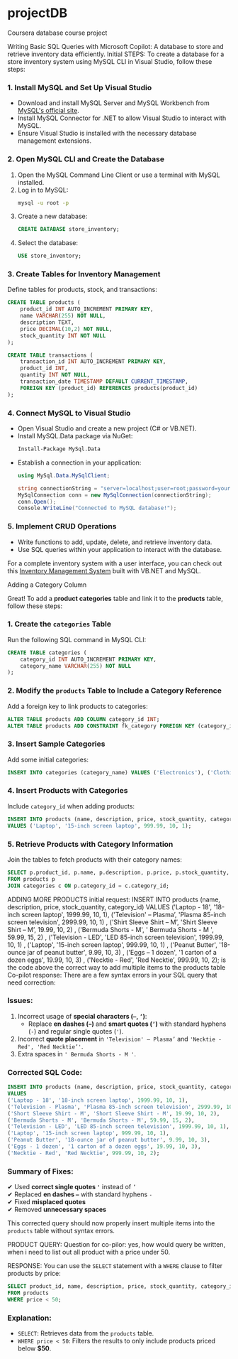 # projectDB
Coursera database course project

Writing Basic SQL Queries with Microsoft Copilot:
A database to store and retrieve inventory data efficiently.
Initial STEPS:
To create a database for a store inventory system using MySQL CLI in Visual Studio, follow these steps:

### 1. Install MySQL and Set Up Visual Studio
- Download and install MySQL Server and MySQL Workbench from [MySQL's official site](https://dev.mysql.com/downloads/).
- Install MySQL Connector for .NET to allow Visual Studio to interact with MySQL.
- Ensure Visual Studio is installed with the necessary database management extensions.

### 2. Open MySQL CLI and Create the Database
1. Open the MySQL Command Line Client or use a terminal with MySQL installed.
2. Log in to MySQL:
   ```sh
   mysql -u root -p
   ```
3. Create a new database:
   ```sql
   CREATE DATABASE store_inventory;
   ```
4. Select the database:
   ```sql
   USE store_inventory;
   ```

### 3. Create Tables for Inventory Management
Define tables for products, stock, and transactions:
```sql
CREATE TABLE products (
    product_id INT AUTO_INCREMENT PRIMARY KEY,
    name VARCHAR(255) NOT NULL,
    description TEXT,
    price DECIMAL(10,2) NOT NULL,
    stock_quantity INT NOT NULL
);

CREATE TABLE transactions (
    transaction_id INT AUTO_INCREMENT PRIMARY KEY,
    product_id INT,
    quantity INT NOT NULL,
    transaction_date TIMESTAMP DEFAULT CURRENT_TIMESTAMP,
    FOREIGN KEY (product_id) REFERENCES products(product_id)
);
```

### 4. Connect MySQL to Visual Studio
- Open Visual Studio and create a new project (C# or VB.NET).
- Install MySQL.Data package via NuGet:
  ```sh
  Install-Package MySql.Data
  ```
- Establish a connection in your application:
  ```csharp
  using MySql.Data.MySqlClient;

  string connectionString = "server=localhost;user=root;password=yourpassword;database=store_inventory;";
  MySqlConnection conn = new MySqlConnection(connectionString);
  conn.Open();
  Console.WriteLine("Connected to MySQL database!");
  ```

### 5. Implement CRUD Operations
- Write functions to add, update, delete, and retrieve inventory data.
- Use SQL queries within your application to interact with the database.

For a complete inventory system with a user interface, you can check out this [Inventory Management System](https://www.sourcecodester.com/visual-basic-net/12898/inventory-management-system-using-visual-basic-2015-and-mysql-database.html) built with VB.NET and MySQL.

Adding a Category Column

Great! To add a **product categories** table and link it to the **products** table, follow these steps:
### 1. Create the `categories` Table
Run the following SQL command in MySQL CLI:
```sql
CREATE TABLE categories (
    category_id INT AUTO_INCREMENT PRIMARY KEY,
    category_name VARCHAR(255) NOT NULL
);
```

### 2. Modify the `products` Table to Include a Category Reference
Add a foreign key to link products to categories:
```sql
ALTER TABLE products ADD COLUMN category_id INT;
ALTER TABLE products ADD CONSTRAINT fk_category FOREIGN KEY (category_id) REFERENCES categories(category_id);
```

### 3. Insert Sample Categories
Add some initial categories:
```sql
INSERT INTO categories (category_name) VALUES ('Electronics'), ('Clothing'), ('Groceries');
```

### 4. Insert Products with Categories
Include `category_id` when adding products:
```sql
INSERT INTO products (name, description, price, stock_quantity, category_id) 
VALUES ('Laptop', '15-inch screen laptop', 999.99, 10, 1);
```

### 5. Retrieve Products with Category Information
Join the tables to fetch products with their category names:
```sql
SELECT p.product_id, p.name, p.description, p.price, p.stock_quantity, c.category_name
FROM products p
JOIN categories c ON p.category_id = c.category_id;
```
ADDING MORE PRODUCTS
initial request:
INSERT INTO products (name, description, price, stock_quantity, category_id) VALUES ('Laptop - 18', '18-inch screen laptop', 1999.99, 10, 1), ('Television' – Plasma’, 'Plasma 85-inch screen television', 2999.99, 10, 1) , ('Shirt Sleeve Shirt – M’, 'Shirt Sleeve Shirt – M’, 19.99, 10, 2) , ('Bermuda Shorts - M', ' Bermuda Shorts - M ', 59.99, 15, 2) , ('Television - LED', 'LED 85-inch screen television', 1999.99, 10, 1) , ('Laptop', '15-inch screen laptop', 999.99, 10, 1) , ('Peanut Butter', '18-ounce jar of peanut butter', 9.99, 10, 3) , ('Eggs – 1 dozen', '1 carton of a dozen eggs', 19.99, 10, 3) , ('Necktie - Red', 'Red Necktie’, 999.99, 10, 2); is the code above the correct way to add multiple items to the products table
Co-pilot response:
There are a few syntax errors in your SQL query that need correction:

### Issues:
1. Incorrect usage of **special characters (`–`, `’`)**:
   - Replace **en dashes (–)** and **smart quotes (`’`)** with standard hyphens (`-`) and regular single quotes (`'`).
2. Incorrect **quote placement** in `'Television' – Plasma’` and `'Necktie - Red', 'Red Necktie’'`.
3. Extra spaces in `' Bermuda Shorts - M '`.

### Corrected SQL Code:
```sql
INSERT INTO products (name, description, price, stock_quantity, category_id) 
VALUES 
('Laptop - 18', '18-inch screen laptop', 1999.99, 10, 1), 
('Television - Plasma', 'Plasma 85-inch screen television', 2999.99, 10, 1), 
('Short Sleeve Shirt - M', 'Short Sleeve Shirt - M', 19.99, 10, 2), 
('Bermuda Shorts - M', 'Bermuda Shorts - M', 59.99, 15, 2), 
('Television - LED', 'LED 85-inch screen television', 1999.99, 10, 1), 
('Laptop', '15-inch screen laptop', 999.99, 10, 1), 
('Peanut Butter', '18-ounce jar of peanut butter', 9.99, 10, 3), 
('Eggs - 1 dozen', '1 carton of a dozen eggs', 19.99, 10, 3), 
('Necktie - Red', 'Red Necktie', 999.99, 10, 2);
```
### Summary of Fixes:
✔ Used **correct single quotes `'`** instead of `’`  
✔ Replaced **en dashes `–`** with standard hyphens `-`  
✔ Fixed **misplaced quotes**  
✔ Removed **unnecessary spaces**  

This corrected query should now properly insert multiple items into the `products` table without syntax errors.

PRODUCT QUERY:
Question for co-pilor:
yes, how would query be written, when i need to list out all product with a price under 50.

RESPONSE:
You can use the `SELECT` statement with a `WHERE` clause to filter products by price:

```sql
SELECT product_id, name, description, price, stock_quantity, category_id
FROM products
WHERE price < 50;
```

### Explanation:
- `SELECT`: Retrieves data from the `products` table.
- `WHERE price < 50`: Filters the results to only include products priced below **$50**.

